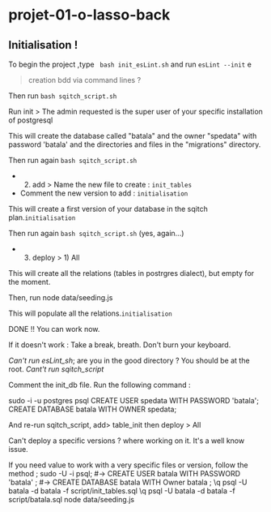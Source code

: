 # projet-01-o-lasso-back

## Initialisation !


To begin the project ,type   ``` bash init_esLint.sh```
 and run ``` esLint --init ```
e
> creation bdd via command lines ?


Then run  ```bash sqitch_script.sh```

Run init > The admin requested is the super user of your specific installation of postgresql

This will create the database called "batala" and the owner "spedata" with password 'batala' and the directories and files in the "migrations" directory.

Then run again ```bash sqitch_script.sh```

 - 2) add > Name the new file to create : ` init_tables `
 - Comment the new version to add :  `initialisation`

 This will create a first version of your database in the sqitch plan.`initialisation`

 Then run again ```bash sqitch_script.sh``` (yes, again...)

 - 3) deploy > 1) All 

 This will create all the relations (tables in postrgres dialect), but empty for the moment.

Then, run node data/seeding.js

This will populate all the relations.`initialisation`

DONE !! You can work now.

If it doesn't work :
Take a break, breath. Don't burn your keyboard.

*Can't run esLint_sh*; are you in the good directory ? You should be at the root.
*Cant't run sqitch_script*

Comment the init_db file. Run the following command :

sudo -i -u postgres psql
CREATE USER spedata WITH PASSWORD 'batala';
CREATE DATABASE batala WITH OWNER spedata;

And re-run sqitch_script, add> table_init then deploy > All 



Can't deploy a specific versions ? where working on it. It's a well know issue.

 If you need value to work with a very specific files or version, follow the method ;
sudo -U -i psql;
#-> CREATE USER batala WITH PASSWORD 'batala' ;
#-> CREATE DATABASE batala WITH Owner batala ;
\q
psql -U batala -d batala -f script/init_tables.sql
\q
psql -U batala -d batala -f script/batala.sql
node data/seeding.js
